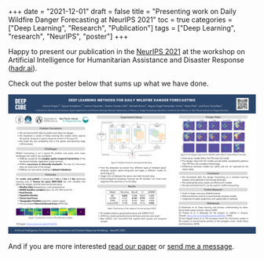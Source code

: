 +++
date = "2021-12-01"
draft = false
title = "Presenting work on Daily Wildfire Danger Forecasting at NeurIPS 2021"
toc = true
categories = ["Deep Learning", "Research", "Publication"]
tags = ["Deep Learning", "research", "NeurIPS", "poster"]
+++


Happy to present our publication in the [NeurIPS 2021](https://neurips.cc) at the workshop on Artificial Intelligence for Humanitarian Assistance and Disaster Response ([hadr.ai](https://www.hadr.ai/)).

Check out the poster below that sums up what we have done.

![poster](/blog/hadrai-neurips-poster/neurips_poster_big.png)

And if you are more interested [read our paper](https://arxiv.org/abs/2111.02736) or [send me a message](mailto:iprapas+blog@protonmail.com).
